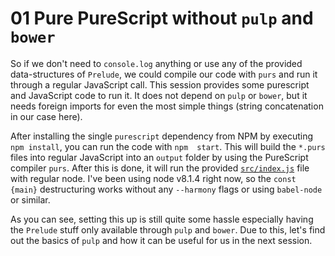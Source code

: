 # 01 Pure PureScript without `pulp` and `bower`

So if we don't need to `console.log` anything or use any of the provided data-structures of `Prelude`, we could compile 
our code with `purs` and run it through a regular JavaScript call. This session provides some purescript and JavaScript 
code to run it. It does not depend on `pulp` or `bower`, but it needs foreign imports for even the most simple things 
(string concatenation in our case here).

After installing the single `purescript` dependency from NPM by executing `npm install`, you can run the code with `npm 
start`. This will build the `*.purs` files into regular JavaScript into an `output` folder by using the PureScript 
compiler `purs`. After this is done, it will run the provided [`src/index.js`](./src/index.js) file with regular node.
I've been using node v8.1.4 right now, so the `const {main}` destructuring works without any `--harmony` flags or using
`babel-node` or similar.

As you can see, setting this up is still quite some hassle especially having the `Prelude` stuff only available through
`pulp` and `bower`. Due to this, let's find out the basics of `pulp` and how it can be useful for us in the next 
session.
